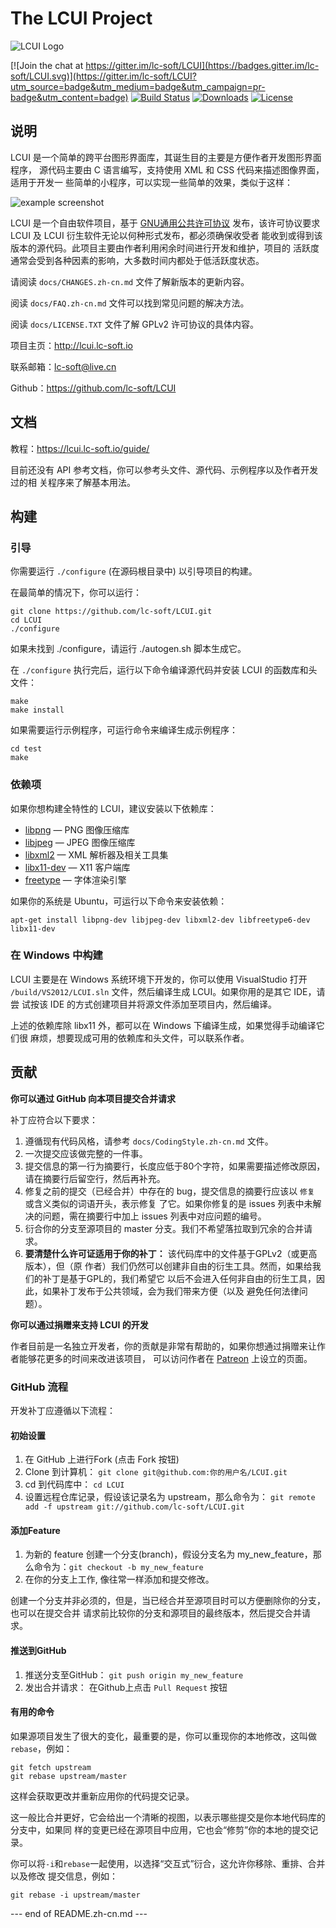 # The LCUI Project

![LCUI Logo](http://lcui.org/static/images/lcui-project-logo.png)

[![Join the chat at https://gitter.im/lc-soft/LCUI](https://badges.gitter.im/lc-soft/LCUI.svg)](https://gitter.im/lc-soft/LCUI?utm_source=badge&utm_medium=badge&utm_campaign=pr-badge&utm_content=badge)
[![Build Status](https://travis-ci.org/lc-soft/LCUI.png?branch=master)](https://travis-ci.org/lc-soft/LCUI)
[![Downloads](https://img.shields.io/sourceforge/dt/lc-ui.svg)](https://sourceforge.net/projects/lc-ui)
[![License](https://img.shields.io/badge/license-GPLv2-blue.svg)](http://www.gnu.org/licenses/old-licenses/gpl-2.0.html)

## 说明

LCUI 是一个简单的跨平台图形界面库，其诞生目的主要是方便作者开发图形界面程序，
源代码主要由 C 语言编写，支持使用 XML 和 CSS 代码来描述图像界面，适用于开发一
些简单的小程序，可以实现一些简单的效果，类似于这样：

![example screenshot](https://lcui.lc-soft.io/static/images/feature-screenshot-02.png)

LCUI 是一个自由软件项目，基于 [GNU通用公共许可协议](http://www.gnu.org/licenses/gpl-2.0.html) 
发布，该许可协议要求 LCUI 及 LCUI 衍生软件无论以何种形式发布，都必须确保收受者
能收到或得到该版本的源代码。此项目主要由作者利用闲余时间进行开发和维护，项目的
活跃度通常会受到各种因素的影响，大多数时间内都处于低活跃度状态。

请阅读 `docs/CHANGES.zh-cn.md` 文件了解新版本的更新内容。

阅读 `docs/FAQ.zh-cn.md` 文件可以找到常见问题的解决方法。

阅读 `docs/LICENSE.TXT`  文件了解 GPLv2 许可协议的具体内容。

项目主页：http://lcui.lc-soft.io

联系邮箱：lc-soft@live.cn

Github：https://github.com/lc-soft/LCUI

## 文档

教程：https://lcui.lc-soft.io/guide/

目前还没有 API 参考文档，你可以参考头文件、源代码、示例程序以及作者开发过的相
关程序来了解基本用法。

## 构建

### 引导

你需要运行 `./configure` (在源码根目录中) 以引导项目的构建。

在最简单的情况下，你可以运行：

	git clone https://github.com/lc-soft/LCUI.git
	cd LCUI
	./configure

如果未找到 ./configure，请运行 ./autogen.sh 脚本生成它。

在 `./configure` 执行完后，运行以下命令编译源代码并安装 LCUI 的函数库和头文件：

	make
	make install

如果需要运行示例程序，可运行命令来编译生成示例程序：

	cd test
	make

### 依赖项

如果你想构建全特性的 LCUI，建议安装以下依赖库：

 * [libpng](http://www.libpng.org/pub/png/libpng.html) — PNG 图像压缩库
 * [libjpeg](http://www.ijg.org/) — JPEG 图像压缩库
 * [libxml2](http://xmlsoft.org/) — XML 解析器及相关工具集
 * [libx11-dev](https://www.x.org/) — X11 客户端库
 * [freetype](https://www.freetype.org/) — 字体渲染引擎

如果你的系统是 Ubuntu，可运行以下命令来安装依赖：

	apt-get install libpng-dev libjpeg-dev libxml2-dev libfreetype6-dev libx11-dev


### 在 Windows 中构建

LCUI 主要是在 Windows 系统环境下开发的，你可以使用 VisualStudio 打开 
`/build/VS2012/LCUI.sln` 文件，然后编译生成 LCUI。如果你用的是其它 IDE，请尝
试按该 IDE 的方式创建项目并将源文件添加至项目内，然后编译。

上述的依赖库除 libx11 外，都可以在 Windows 下编译生成，如果觉得手动编译它们很
麻烦，想要现成可用的依赖库和头文件，可以联系作者。

## 贡献

**你可以通过 GitHub 向本项目提交合并请求**

补丁应符合以下要求：

1. 遵循现有代码风格，请参考 `docs/CodingStyle.zh-cn.md` 文件。
2. 一次提交应该做完整的一件事。
3. 提交信息的第一行为摘要行，长度应低于80个字符，如果需要描述修改原因，请在摘要行后留空行，然后再补充。
4. 修复之前的提交（已经合并）中存在的 bug，提交信息的摘要行应该以 `修复` 或含义类似的词语开头，表示修复
   了它。如果你修复的是 issues 列表中未解决的问题，需在摘要行中加上 issues 列表中对应问题的编号。
5. 衍合你的分支至源项目的 master 分支。我们不希望落拉取到冗余的合并请求。
6. **要清楚什么许可证适用于你的补丁：** 该代码库中的文件基于GPLv2（或更高版本），但（原
   作者）我们仍然可以创建非自由的衍生工具。然而，如果给我们的补丁是基于GPL的，我们希望它
   以后不会进入任何非自由的衍生工具，因此，如果补丁发布于公共领域，会为我们带来方便（以及
   避免任何法律问题）。

**你可以通过捐赠来支持 LCUI 的开发**

作者目前是一名独立开发者，你的贡献是非常有帮助的，如果你想通过捐赠来让作者能够花更多的时间来改进该项目，
可以访问作者在 [Patreon](https://www.patreon.com/lcsoft) 上设立的页面。

### GitHub 流程

开发补丁应遵循以下流程：

#### 初始设置

1. 在 GitHub 上进行Fork (点击 Fork 按钮)
2. Clone 到计算机： `git clone git@github.com:你的用户名/LCUI.git`
3. cd 到代码库中： `cd LCUI`
4. 设置远程仓库记录，假设该记录名为 upstream，那么命令为： `git remote add -f upstream git://github.com/lc-soft/LCUI.git`

#### 添加Feature

1. 为新的 feature 创建一个分支(branch)，假设分支名为 my_new_feature，那么命令为：`git checkout -b my_new_feature`
2. 在你的分支上工作, 像往常一样添加和提交修改。

创建一个分支并非必须的，但是，当已经合并至源项目时可以方便删除你的分支，也可以在提交合并
请求前比较你的分支和源项目的最终版本，然后提交合并请求。

#### 推送到GitHub

1. 推送分支至GitHub： `git push origin my_new_feature`
2. 发出合并请求： 在Github上点击 `Pull Request` 按钮

#### 有用的命令

如果源项目发生了很大的变化，最重要的是，你可以重现你的本地修改，这叫做`rebase`，例如：

	git fetch upstream
	git rebase upstream/master

这样会获取更改并重新应用你的代码提交记录。

这一般比合并更好，它会给出一个清晰的视图，以表示哪些提交是你本地代码库的分支中，如果同
样的变更已经在源项目中应用，它也会“修剪”你的本地的提交记录。

你可以将`-i`和`rebase`一起使用，以选择“交互式”衍合，这允许你移除、重排、合并以及修改
提交信息，例如：

	git rebase -i upstream/master


--- end of README.zh-cn.md ---
